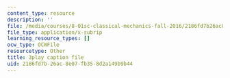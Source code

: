 ```yaml
---
content_type: resource
description: ''
file: /media/courses/8-01sc-classical-mechanics-fall-2016/2186fd7b26ac8e07fb358d2a149b9b44_bEpq3yjismU.srt
file_type: application/x-subrip
learning_resource_types: []
ocw_type: OCWFile
resourcetype: Other
title: 3play caption file
uid: 2186fd7b-26ac-8e07-fb35-8d2a149b9b44
---
```

